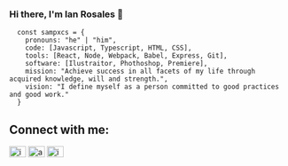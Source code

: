 ### Hi there, I'm  Ian Rosales 👋
```JS
  const sampxcs = {
    pronouns: "he" | "him",
    code: [Javascript, Typescript, HTML, CSS],
    tools: [React, Node, Webpack, Babel, Express, Git],
    software: [Ilustraitor, Phothoshop, Premiere],
    mission: "Achieve success in all facets of my life through acquired knowledge, will and strength.",
    vision: "I define myself as a person committed to good practices and good work."
  }
```
<h2 align="left">Connect with me:</h2>
<p align="left">
<a href="https://instagram.com/iansrlx" target="_blank"><img align="center" src="https://raw.githubusercontent.com/rahuldkjain/github-profile-readme-generator/master/src/images/icons/Social/instagram.svg" alt="iansrlx" height="20" width="30" /></a>
<a href="https://twitter.com/anotherianyt" target="_blank"><img align="center" src="https://raw.githubusercontent.com/rahuldkjain/github-profile-readme-generator/master/src/images/icons/Social/twitter.svg" alt="anotherianyt" height="20" width="30" /></a>
<a href="https://linkedin.com/in/ian-samuel-rosales-leon-38a5b3230" target="_blank"><img align="center" src="https://raw.githubusercontent.com/rahuldkjain/github-profile-readme-generator/master/src/images/icons/Social/linked-in-alt.svg" alt="ian-samuel-rosales-leon-38a5b3230" height="20" width="30" /></a>
</p>
